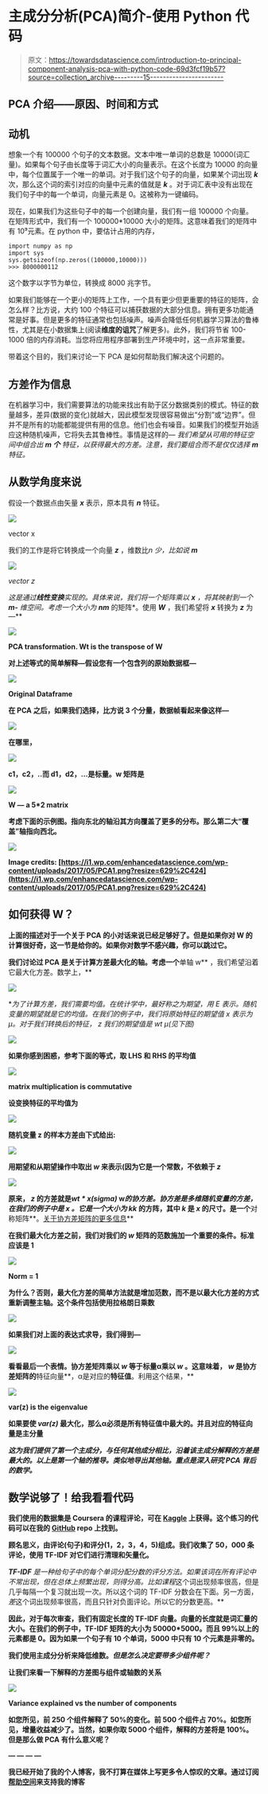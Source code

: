# 主成分分析(PCA)简介-使用 Python 代码

> 原文：<https://towardsdatascience.com/introduction-to-principal-component-analysis-pca-with-python-code-69d3fcf19b57?source=collection_archive---------15----------------------->

## PCA 介绍——原因、时间和方式

## **动机**

想象一个有 100000 个句子的文本数据。文本中唯一单词的总数是 10000(词汇量)。如果每个句子由长度等于词汇大小的向量表示。在这个长度为 10000 的向量中，每个位置属于一个唯一的单词。对于我们这个句子的向量，如果某个词出现 ***k*** 次，那么这个词的索引对应的向量中元素的值就是 ***k*** 。对于词汇表中没有出现在我们句子中的每一个单词，向量元素是 0。这被称为一键编码。

现在，如果我们为这些句子中的每一个创建向量，我们有一组 100000 个向量。在矩阵形式中，我们有一个 100000*10000 大小的矩阵。这意味着我们的矩阵中有 10⁹元素。在 python 中，要估计占用的内存，

```
import numpy as np
import sys
sys.getsizeof(np.zeros((100000,10000)))
>>> 8000000112
```

这个数字以字节为单位，转换成 8000 兆字节。

如果我们能够在一个更小的矩阵上工作，一个具有更少但更重要的特征的矩阵，会怎么样？比方说，大约 100 个特征可以捕获数据的大部分信息。拥有更多功能通常是好事。但是更多的特征通常也包括噪声。噪声会降低任何机器学习算法的鲁棒性，尤其是在小数据集上(阅读**维度的诅咒**了解更多)。此外，我们将节省 100-1000 倍的内存消耗。当您将应用程序部署到生产环境中时，这一点非常重要。

带着这个目的，我们来讨论一下 PCA 是如何帮助我们解决这个问题的。

## 方差作为信息

在机器学习中，我们需要算法的功能来找出有助于区分数据类别的模式。特征的数量越多，差异(数据的变化)就越大，因此模型发现很容易做出“分割”或“边界”。但并不是所有的功能都能提供有用的信息。他们也会有噪音。如果我们的模型开始适应这种随机噪声，它将失去其鲁棒性。事情是这样的— *我们希望从可用的特征空间中组合出* ***m 个*** *特征，以获得最大的方差。注意，我们要组合而不是仅仅选择* ***m*** *特征。*

## 从数学角度来说

假设一个数据点由矢量 ***x*** 表示，原本具有 ***n*** 特征。

![](img/8c562d8afd7481dd8201f8a678f783e5.png)

vector x

我们的工作是将它转换成一个向量 ***z*** ，维数比*n 少，比如说 ***m****

*![](img/63d916467c9b1c7c0e1f744974f2fe7d.png)*

*vector z*

*这是通过**线性变换**实现的。具体来说，我们将一个矩阵乘以 ***x*** ，将其映射到一个 ***m-*** 维空间。考虑一个大小为 ***n*m*** 的矩阵*。使用 ***W*** ，我们希望将 ***x*** 转换为 ***z*** 为—**

**![](img/2f24b3a926b9ca7bf2e9e6fd8dfeae73.png)**

**PCA transformation. Wt is the transpose of W**

**对上述等式的简单解释—假设您有一个包含列的原始数据框—**

**![](img/714364057b4cf6ee34bc9cf29e26b19e.png)**

**Original Dataframe**

**在 PCA 之后，如果我们选择，比方说 3 个分量，数据帧看起来像这样—**

**![](img/631c28cc0f80d3dd5ef8af0b2d7e9855.png)**

**在哪里，**

**![](img/086a39f173c6c00509b8344e83e68728.png)**

**c1，c2，..而 d1，d2，…是标量。w 矩阵是**

**![](img/88c73727bc0601920b7e948c56a55720.png)**

**W — a 5*2 matrix**

**考虑下面的示例图。指向东北的轴沿其方向覆盖了更多的分布。那么第二大“覆盖”轴指向西北。**

**![](img/42390be470d7b8f35d6ffa9ad1fae32b.png)**

**Image credits: [https://i1.wp.com/enhancedatascience.com/wp-content/uploads/2017/05/PCA1.png?resize=629%2C424](https://i1.wp.com/enhancedatascience.com/wp-content/uploads/2017/05/PCA1.png?resize=629%2C424)**

## **如何获得 W？**

**上面的描述对于一个关于 PCA 的小对话来说已经足够好了。但是如果你对 W 的计算很好奇，这一节是给你的。如果你对数学不感兴趣，你可以跳过它。**

**我们讨论过 PCA 是关于计算方差最大化的轴。考虑一个**单轴 w** ，我们希望沿着它最大化方差。数学上，**

**![](img/82f6688efb3dc96a215d521dbec0e83e.png)**

**为了计算方差，我们需要均值。在统计学中，最好称之为期望，用 *E 表示。*随机变量的期望就是它的均值。在我们的例子中，我们将原始特征的期望值 x 表示为μ。对于我们转换后的特征， *z* 我们的期望值是 *wt** μ(见下图)**

**![](img/d737af9cf448c41593d14221118bf547.png)**

**如果你感到困惑，参考下面的等式，取 LHS 和 RHS 的平均值**

**![](img/3844b44415301a0fa98a2054a4e35469.png)**

**matrix multiplication is commutative**

**设变换特征的平均值为**

**![](img/81dbeffd77d24c858b16266d1960320c.png)**

**随机变量 z 的样本方差由下式给出:**

**![](img/d708513338f9fc81e20e1ba1d48330e8.png)**

**用期望和从期望操作中取出 *w* 来表示(因为它是一个常数，不依赖于 *z***

**![](img/25a8376c7c5108ce3132b2adbca8be95.png)**

**原来， *z* 的方差就是*wt * x(sigma)* w*的协方差。协方差是多维随机变量的方差，在我们的例子中是 *x* 。它是一个大小为 *k*k* 的方阵，其中 *k* 是 *x* 的尺寸。是一个**对称矩阵**。[关于协方差矩阵的更多信息](https://stattrek.com/matrix-algebra/covariance-matrix.aspx)**

**在我们最大化方差之前，我们对我们的 *w* 矩阵的范数施加一个重要的条件。标准应该是 1**

**![](img/ab4d53416c3eec612d632713e9045d2a.png)**

**Norm = 1**

**为什么？否则，最大化方差的简单方法就是增加范数，而不是以最大化方差的方式重新调整主轴。这个条件包括使用拉格朗日乘数**

**![](img/4f8ff560687aeb7f556a2855c621c639.png)**

**如果我们对上面的表达式求导，我们得到—**

**![](img/301f99b387991c74ce2bf7c7d6c6b116.png)**

**看看最后一个表情。协方差矩阵乘以 *w* 等于标量α乘以 *w* 。这意味着， *w* 是协方差矩阵的**特征向量**，α是对应的**特征值**。利用这个结果，**

**![](img/c06e847514cac01668cd8ff335c271dc.png)**

**var(z) is the eigenvalue**

**如果要使 *var(z)* 最大化，那么α必须是所有特征值中最大的。并且对应的特征向量是主分量**

***这为我们提供了第一个主成分，与任何其他成分相比，沿着该主成分解释的方差是最大的。以上是第一个轴的推导。类似地导出其他轴。重点是深入研究 PCA 背后的数学。***

## **数学说够了！给我看看代码**

**我们使用的数据集是 Coursera 的课程评论，可在 [Kaggle](https://www.kaggle.com/septa97/100k-courseras-course-reviews-dataset) 上获得。这个练习的代码可以在我的 [GitHub](https://github.com/DhruvilKarani/PCA-blog-notebook/blob/master/PCA.ipynb) repo 上找到。**

**顾名思义，由评论(句子)和评分(1，2，3，4，5)组成。我们收集了 50，000 条评论，使用 **TF-IDF** 对它们进行清理和矢量化。**

****TF-IDF** 是一种给句子中的每个单词分配分数的评分方法。如果该词在所有评论中不常出现，但在总体上频繁出现，则得分高。比如*课程*这个词出现频率很高，但是几乎每隔一个复习就出现一次。所以这个词的 TF-IDF 分数会在下面。另一方面，*差*这个词出现频率很高，而且只针对负面评论。所以它的分数更高。**

**因此，对于每次审查，我们有固定长度的 TF-IDF 向量。向量的长度就是词汇量的大小。在我们的例子中，TF-IDF 矩阵的大小为 50000*5000。而且 99%以上的元素都是 0。因为如果一个句子有 10 个单词，5000 中只有 10 个元素是非零的。**

**我们使用主成分分析来降低维数。*但是怎么决定要带多少组件呢？***

**让我们来看一下解释的方差图与组件或轴数的关系**

**![](img/99de7d76e2cca7a275b9e5d6acc9770a.png)**

**Variance explained vs the number of components**

**如您所见，前 250 个组件解释了 50%的变化。前 500 个组件占 70%。如您所见，增量收益减少了。当然，如果你取 5000 个组件，解释的方差将是 100%。但是那么做 PCA 有什么意义呢？**

**— — — —**

**我已经开始了我的个人博客，我不打算在媒体上写更多令人惊叹的文章。通过订阅[帮助空间](https://thenlp.space/)来支持我的博客**